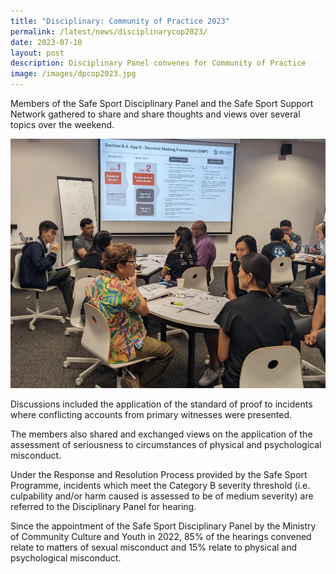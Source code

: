 ```yaml
---
title: "Disciplinary: Community of Practice 2023"
permalink: /latest/news/disciplinarycop2023/
date: 2023-07-10
layout: post
description: Disciplinary Panel convenes for Community of Practice
image: /images/dpcop2023.jpg
---
```

Members of the Safe Sport Disciplinary Panel and the Safe Sport Support Network gathered to share and share thoughts and views over several topics over the weekend.

![members at several tables in small group discussions](/images/dpcop2023.jpg)


Discussions included the application of the standard of proof to incidents where conflicting accounts from primary witnesses were presented.

The members also shared and exchanged views on the application of the assessment of seriousness to circumstances of physical and psychological misconduct.

Under the Response and Resolution Process provided by the Safe Sport Programme, incidents which meet the Category B severity threshold (i.e. culpability and/or harm caused is assessed to be of medium severity) are referred to the Disciplinary Panel for hearing.

Since the appointment of the Safe Sport Disciplinary Panel by the Ministry of Community Culture and Youth in 2022, 85% of the hearings convened relate to matters of sexual misconduct and 15% relate to physical and psychological misconduct.